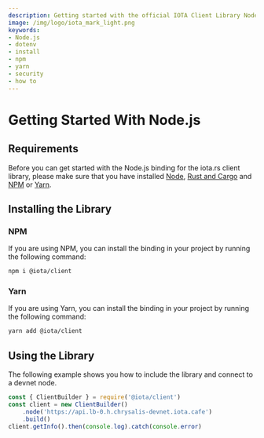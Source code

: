 ```yaml
---
description: Getting started with the official IOTA Client Library Node.js binding.
image: /img/logo/iota_mark_light.png
keywords:
- Node.js
- dotenv
- install
- npm
- yarn
- security
- how to
---
```

# Getting Started With Node.js

## Requirements

Before you can get started with the Node.js binding for the iota.rs client library, please make sure that you have 
installed [Node](https://nodejs.org/en/), 
[Rust and Cargo](https://doc.rust-lang.org/cargo/getting-started/installation.html) and [NPM](https://www.npmjs.com/) 
or [Yarn](https://yarnpkg.com/).

## Installing the Library

### NPM

If you are using NPM, you can install the binding in your project by running the following command:

```bash
npm i @iota/client
```

### Yarn

If you are using Yarn, you can install the binding in your project by running the following command:

```bash
yarn add @iota/client
```

## Using the Library

The following example shows you how to include the library and connect to a devnet node. 

```javascript
const { ClientBuilder } = require('@iota/client')
const client = new ClientBuilder()
    .node('https://api.lb-0.h.chrysalis-devnet.iota.cafe')
    .build()
client.getInfo().then(console.log).catch(console.error)
```
